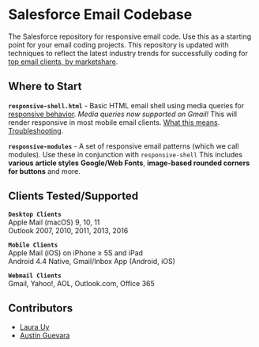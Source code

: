 <!-- <a href="https://www.salesforce.com/products/marketing-cloud/overview/">
<img src="https://c2.sfdcstatic.com/content/dam/web/en_us/www/images/nav/salesforce-logo.png" alt="Salesforce logo" width="484" height="71" align="left" hspace="10" vspace="6">
</a>
<br><br><br><br> -->

# Salesforce Email Codebase

The Salesforce repository for responsive email code. Use this as a starting point for your email coding projects. This repository is updated with techniques to reflect the latest industry trends for successfully coding for [top email clients, by marketshare](http://emailclientmarketshare.com/).

## Where to Start

**`responsive-shell.html`** - Basic HTML email shell using media queries for [responsive behavior](https://www.salesforce.com/products/marketing-cloud/resources/email-design-toolkit/). _Media queries now supported on Gmail!_ This will render responsive in most mobile email clients. [What this means](https://litmus.com/blog/gmail-to-support-responsive-email-design). [Troubleshooting](https://emails.hteumeuleu.com/troubleshooting-gmails-responsive-design-support-ad124178bf81).

**`responsive-modules`** - A set of responsive email patterns (which we call modules). Use these in conjunction with `responsive-shell` This includes **various article styles** **Google/Web Fonts**, **image-based rounded corners for buttons** and more.

## Clients Tested/Supported

**`Desktop Clients`**<br>
Apple Mail (macOS) 9, 10, 11<br>
Outlook 2007, 2010, 2011, 2013, 2016<br>

**`Mobile Clients`**<br>
Apple Mail (iOS) on iPhone ≥ 5S and iPad<br>
Android 4.4 Native, Gmail/Inbox App (Android, iOS)<br>

**`Webmail Clients`**<br>
Gmail, Yahoo!, AOL, Outlook.com, Office 365<br>

## Contributors

* [Laura Uy](https://github.com/lauralynnuy)
* [Austin Guevara](https://github.com/austin-guevara)
